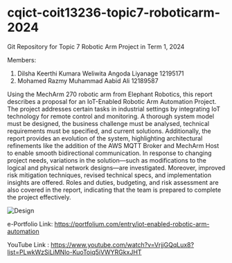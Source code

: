 # cqict-coit13236-topic7-roboticarm-2024
Git Repository for Topic 7 Robotic Arm Project in Term 1, 2024

Members:
1. Dilsha Keerthi Kumara Weliwita Angoda Liyanage 12195171
2. Mohamed Razmy Muhammad Aabid Ali 12189587


Using the MechArm 270 robotic arm from Elephant Robotics, this report describes a proposal for an IoT-Enabled Robotic Arm Automation Project. The project addresses certain tasks in industrial settings by integrating IoT technology for remote control and monitoring. A thorough system model must be designed, the business challenge must be analysed, technical requirements must be specified, and current solutions. Additionally, the report provides an evolution of the system, highlighting architectural refinements like the addition of the AWS MQTT Broker and MechArm Host to enable smooth bidirectional communication. In response to changing project needs, variations in the solution—such as modifications to the logical and physical network designs—are investigated. Moreover, improved risk mitigation techniques, revised technical specs, and implementation insights are offered.  Roles and duties, budgeting, and risk assessment are also covered in the report, indicating that the team is prepared to complete the project effectively.

![Design](https://github.com/DilshaWe/cqict-coit13236-topic7-roboticarm-2024/assets/105036371/924d6664-8df1-42fd-96c6-7d5b9fb88a90)

e-Portfolio Link: https://portfolium.com/entry/iot-enabled-robotic-arm-automation 

YouTube Link : https://www.youtube.com/watch?v=VrjjGQqLux8?list=PLwkWzSiLiMNlo-KuoToiq5iVWYRGkxJHT
